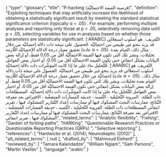 {
    "type": "glossary",
    "title": "P-hacking (قرصنة القيمة الاحتماليَّة)",
    "definition": "Exploiting techniques that may artificially increase the likelihood of obtaining a statistically significant result by meeting the standard statistical significance criterion (typically α = .05) . For example, performing multiple analyses and reporting only those at p < .05, selectively removing data until p < .05, selecting variables for use in analyses based on whether those parameters are statistically significant. [:ARABIC] التَّعريف:  هو أسلوب استغلالي قد يزيد بنحو غير طبيعي من احتماليَّة  الحصول على نتيجة ذات دلالة إحصائيَّة من خلال تحقيق معيار درجة الدلالة الإحصائيَّة اللَّازمة (عادة α = .05). مثال ذلك، القيام بعدة تحليلات، ونشر تلك التي تكون فيها القيمة الاحتماليَّة أقل من 0.05 فقط، أو إزالة بعض البيانات بشكل انتقائي حتى تكون القيمة الاحتماليَّة أقل من 0.05، أو اختيار بعض العوامل للتَّحليل بناء على ما إذا كانت المؤشِّرات ذات دلالة إحصائيَّة. [:ARABIC] التَّعريف: هو أسلوب استغلالي قد يزيد بنحو غير طبيعي من احتماليَّة  الحصول على نتيجة ذات دلالة إحصائيَّة من خلال تحقيق معيار درجة الدلالة الإحصائيَّة اللَّازمة (عادة α = .05). مثال ذلك، القيام بعدة تحليلات، ونشر تلك التي تكون فيها القيمة الاحتماليَّة أقل من 0.05 فقط، أو إزالة بعض البيانات بشكل انتقائي حتى تكون القيمة الاحتماليَّة أقل من 0.05، أو اختيار بعض العوامل للتَّحليل بناء على ما إذا كانت المؤشِّرات ذات دلالة إحصائيَّة. المصطلحات ذات الصِّلة:  المرونة التَّحليلية ، التَّصيد ، حديقة المسارات المتشعِّبة ، الافتراض بعد معرفة النَّتائج، ممارسات البحث المشكوك فيها أو ممارسات إعداد التَّقارير المشكوك فيها ، تقرير انتقائي المصطلحات ذات الصِّلة: المرونة التَّحليلية ، التَّصيد ، حديقة المسارات المتشعِّبة ، الافتراض بعد معرفة النَّتائج، ممارسات البحث المشكوك فيها أو ممارسات إعداد التَّقارير المشكوك فيها ، تقرير انتقائي",
    "related_terms": [
        "Analytic flexibility",
        "Fishing",
        "Garden of forking paths",
        "HARKing",
        "Questionable Research Practices or Questionable Reporting Practices (QRPs) ",
        "Selective reporting"
    ],
    "references": [
        "Hardwicke et al. (2014); Neuroskeptic (2012)"
    ],
    "alt_related_terms": [
        null
    ],
    "drafted_by": [
        "Mahmoud Elsherif"
    ],
    "reviewed_by": [
        "Tamara Kalandadze",
        "William Ngiam",
        "Sam Parsons",
        "Martin Vasilev"
    ],
    "language": "arabic"
}